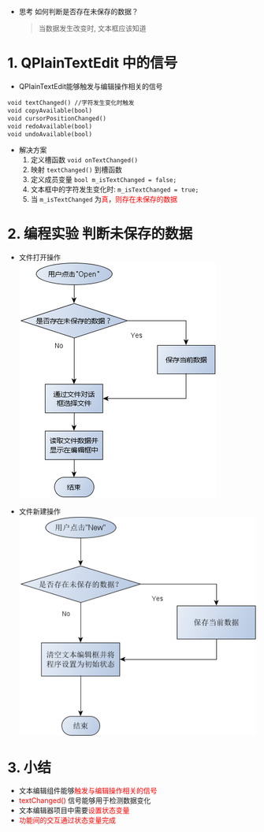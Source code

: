 - 思考
    如何判断是否存在未保存的数据？
    > 当数据发生改变时, 文本框应该知道

# 1. QPIainTextEdit 中的信号
- QPIainTextEdit能够触发与编辑操作相关的信号
```cp
void textChanged() //字符发生变化时触发
void copyAvailable(bool)
void cursorPositionChanged()
void redoAvailable(bool)
void undoAvailable(bool)
```

- 解决方案
    1. 定义槽函数 `void onTextChanged()`
    2. 映射 `textChanged()` 到槽函数
    3. 定义成员变量 `bool m_isTextChanged = false;`
    4. 文本框中的字符发生变化时: `m_isTextChanged = true;`
    5. 当 `m_isTextChanged` 为<font color=red>真</font>，<font color=red>则存在未保存的数据</font>

# 2. 编程实验 判断未保存的数据

- 文件打开操作
![](vx_images/036_1.png)

- 文件新建操作
![](vx_images/036_2.png)

# 3. 小结
- 文本编辑组件能够<font color=red>触发与编辑操作相关的信号</font>
- <font color=red>textChanged()</font> 信号能够用于检测数据变化
- 文本编辑器项目中需要<font color=red>设置状态变量</font>
- <font color=red>功能间的交互通过状态变量完成</font>